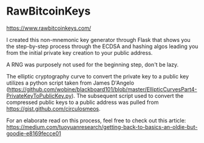 # RawBitcoinKeys

https://www.rawbitcoinkeys.com/

I created this non-mnemonic key generator through Flask that shows you the step-by-step process through the ECDSA and hashing algos leading you from the initial private key creation to your public address.

A RNG was purposely not used for the beginning step, don't be lazy.

The elliptic cryptography curve to convert the private key to a public key utilizes a python script taken from James D'Angelo (https://github.com/wobine/blackboard101/blob/master/EllipticCurvesPart4-PrivateKeyToPublicKey.py). The subsequent script used to convert the compressed public keys to a public address was pulled from https://gist.github.com/circulosmeos.

For an elaborate read on this process, feel free to check out this article: https://medium.com/tuoyuanresearch/getting-back-to-basics-an-oldie-but-goodie-e8169fecce01
